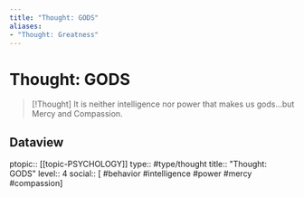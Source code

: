 ```yaml
---
title: "Thought: GODS"
aliases:
- "Thought: Greatness"
---
```

# Thought: GODS
> [!Thought]
> It is neither intelligence nor power that makes us gods...but Mercy and Compassion.

## Dataview
ptopic:: [[topic-PSYCHOLOGY]]
type:: #type/thought
title:: "Thought: GODS"
level:: 4
social:: [ #behavior #intelligence #power #mercy #compassion]